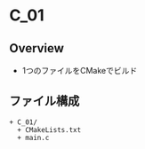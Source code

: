 # C_01

## Overview

- 1つのファイルをCMakeでビルド

## ファイル構成

```text
+ C_01/
  + CMakeLists.txt
  + main.c
```

